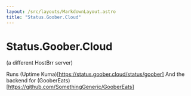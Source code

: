 ```yaml
---
layout: /src/layouts/MarkdownLayout.astro
title: "Status.Goober.Cloud"
---
```

# Status.Goober.Cloud
(a different HostBrr server)

Runs (Uptime Kuma)[https://status.goober.cloud/status/goober]
And the backend for (GooberEats)[https://github.com/SomethingGeneric/GooberEats]